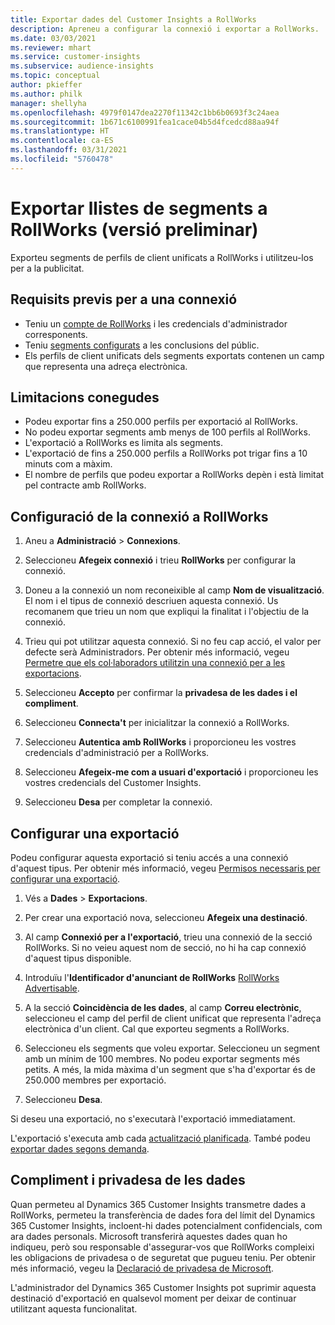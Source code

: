 ```yaml
---
title: Exportar dades del Customer Insights a RollWorks
description: Apreneu a configurar la connexió i exportar a RollWorks.
ms.date: 03/03/2021
ms.reviewer: mhart
ms.service: customer-insights
ms.subservice: audience-insights
ms.topic: conceptual
author: pkieffer
ms.author: philk
manager: shellyha
ms.openlocfilehash: 4979f0147dea2270f11342c1bb6b0693f3c24aea
ms.sourcegitcommit: 1b671c6100991fea1cace04b5d4fcedcd88aa94f
ms.translationtype: HT
ms.contentlocale: ca-ES
ms.lasthandoff: 03/31/2021
ms.locfileid: "5760478"
---
```

# <a name="export-segment-lists-to-rollworks-preview"></a>Exportar llistes de segments a RollWorks (versió preliminar)

Exporteu segments de perfils de client unificats a RollWorks i utilitzeu-los per a la publicitat. 

## <a name="prerequisites-for-a-connection"></a>Requisits previs per a una connexió

-   Teniu un [compte de RollWorks](https://www.rollworks.com/) i les credencials d'administrador corresponents.
-   Teniu [segments configurats](segments.md) a les conclusions del públic.
-   Els perfils de client unificats dels segments exportats contenen un camp que representa una adreça electrònica.

## <a name="known-limitations"></a>Limitacions conegudes

- Podeu exportar fins a 250.000 perfils per exportació al RollWorks.
- No podeu exportar segments amb menys de 100 perfils al RollWorks. 
- L'exportació a RollWorks es limita als segments.
- L'exportació de fins a 250.000 perfils a RollWorks pot trigar fins a 10 minuts com a màxim. 
- El nombre de perfils que podeu exportar a RollWorks depèn i està limitat pel contracte amb RollWorks.

## <a name="set-up-connection-to-rollworks"></a>Configuració de la connexió a RollWorks

1. Aneu a **Administració** > **Connexions**.

1. Seleccioneu **Afegeix connexió** i trieu **RollWorks** per configurar la connexió.

1. Doneu a la connexió un nom reconeixible al camp **Nom de visualització**. El nom i el tipus de connexió descriuen aquesta connexió. Us recomanem que trieu un nom que expliqui la finalitat i l'objectiu de la connexió.

1. Trieu qui pot utilitzar aquesta connexió. Si no feu cap acció, el valor per defecte serà Administradors. Per obtenir més informació, vegeu [Permetre que els col·laboradors utilitzin una connexió per a les exportacions](connections.md#allow-contributors-to-use-a-connection-for-exports).

1. Seleccioneu **Accepto** per confirmar la **privadesa de les dades i el compliment**.

1. Seleccioneu **Connecta't** per inicialitzar la connexió a RollWorks.

1. Seleccioneu **Autentica amb RollWorks** i proporcioneu les vostres credencials d'administració per a RollWorks.

1. Seleccioneu **Afegeix-me com a usuari d'exportació** i proporcioneu les vostres credencials del Customer Insights.

1. Seleccioneu **Desa** per completar la connexió.

## <a name="configure-an-export"></a>Configurar una exportació

Podeu configurar aquesta exportació si teniu accés a una connexió d'aquest tipus. Per obtenir més informació, vegeu [Permisos necessaris per configurar una exportació](export-destinations.md#set-up-a-new-export).

1. Vés a **Dades** > **Exportacions**.

1. Per crear una exportació nova, seleccioneu **Afegeix una destinació**.

1. Al camp **Connexió per a l'exportació**, trieu una connexió de la secció RollWorks. Si no veieu aquest nom de secció, no hi ha cap connexió d'aquest tipus disponible.

1. Introduïu l'**Identificador d'anunciant de RollWorks** [RollWorks Advertisable](https://help.adroll.com/hc/articles/212011838-Advertiser-Profiles).

3. A la secció **Coincidència de les dades**, al camp **Correu electrònic**, seleccioneu el camp del perfil de client unificat que representa l'adreça electrònica d'un client. Cal que exporteu segments a RollWorks.

1. Seleccioneu els segments que voleu exportar. Seleccioneu un segment amb un mínim de 100 membres. No podeu exportar segments més petits. A més, la mida màxima d'un segment que s'ha d'exportar és de 250.000 membres per exportació. 

1. Seleccioneu **Desa**.

Si deseu una exportació, no s'executarà l'exportació immediatament.

L'exportació s'executa amb cada [actualització planificada](system.md#schedule-tab). També podeu [exportar dades segons demanda](export-destinations.md#run-exports-on-demand). 


## <a name="data-privacy-and-compliance"></a>Compliment i privadesa de les dades

Quan permeteu al Dynamics 365 Customer Insights transmetre dades a RollWorks, permeteu la transferència de dades fora del límit del Dynamics 365 Customer Insights, incloent-hi dades potencialment confidencials, com ara dades personals. Microsoft transferirà aquestes dades quan ho indiqueu, però sou responsable d'assegurar-vos que RollWorks compleixi les obligacions de privadesa o de seguretat que pugueu teniu. Per obtenir més informació, vegeu la [Declaració de privadesa de Microsoft](https://go.microsoft.com/fwlink/?linkid=396732).

L'administrador del Dynamics 365 Customer Insights pot suprimir aquesta destinació d'exportació en qualsevol moment per deixar de continuar utilitzant aquesta funcionalitat.
